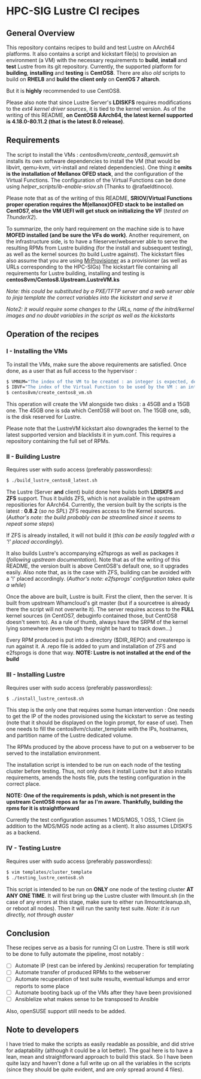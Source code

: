 # HPC-SIG Lustre CI recipes

## General Overview

This repository contains recipes to build and test Lustre on AArch64 platforms.
It also contains a script and kickstart file(s) to provision an environment (a VM) with the necessary requirements to **build**, **install** and **test** Lustre from its git repository.
Currently, the supported platform for **building**, **installing** and **testing** is **CentOS8**.
There are also *old* scripts to build on **RHEL8** and **build the client only** on **CentOS 7 altarch**.

But it is **highly** recommended to use CentOS8.

Please also note that since Lustre Server's **LDISKFS** requires modifications to the *ext4 kernel driver sources*, it is tied to the kernel version.
As of the writing of this README, **on CentOS8 AArch64, the latest kernel supported is 4.18.0-80.11.2 (that is the latest 8.0 release)**.

## Requirements

The script to install the VMs : *centos8vm/create_centos8_qemuvirt.sh* installs its own software dependencies to install the VM (that would be libvirt, qemu-kvm, virt-install and related dependencies).
One thing it **omits is the installation of Mellanox OFED stack**, and the configuration of the Virtual Functions. The configuration of the Virtual Functions can be done using *helper_scripts/ib-enable-sriov.sh* (Thanks to @rafaeldtinoco).

Please note that as of the writing of this README, **SRIOV/Virtual Functions proper operation requires the M(ellanox)OFED stack to be installed on CentOS7, else the VM UEFI will get stuck on initializing the VF** (*tested on ThunderX2*).

To summarize, the only hard requirement on the machine side is to have **MOFED installed (and be sure the VFs do work)**.
Another requirement, on the infrastructure side, is to have a fileserver/webserver able to serve the resulting RPMs from Lustre building (for the install and subsequent testing), as well as the kernel sources (to build Lustre against).
The kickstart files also assume that you are using [MrProvisioner](https://github.com/mr-provisioner/mr-provisioner) as a provisioner (as well as URLs corresponding to the HPC-SIGs)
The kickstart file containing all requirements for Lustre building, installing and testing is **centos8vm/Centos8.Upstream.LustreVM.ks**

*Note: this could be substituted by a PXE/TFTP server and a web server able to jinja template the correct variables into the kickstart and serve it*

*Note2: it would require some changes to the URLs, name of the initrd/kernel images and no doubt variables in the script as well as the kickstarts*


## Operation of the recipes

### I - Installing the VMs

To install the VMs, make sure the above requirements are satisfied.
Once done, as a user that as full access to the hypervisor :
```bash
$ VMNUM="The index of the VM to be created : an integer is expected, default is 1"
$ IBVF="The index of the Virtual Function to be used by the VM : an integer is expected, default is 16-$VMNUM"
$ centos8vm/create_centos8_vm.sh
```

This operation will create the VM alongside two disks : a 45GB and a 15GB one.
The 45GB one is sda which CentOS8 will boot on.
The 15GB one, sdb, is the disk reserved for Lustre.

Please note that the LustreVM kickstart also downgrades the kernel to the latest supported version and blacklists it in yum.conf.
This requires a repository containing the full set of RPMs.

### II - Building Lustre

Requires user with sudo access (preferably passwordless):
```bash
$ ./build_lustre_centos8_latest.sh
```

The Lustre (Server **and** client) build done here builds both **LDISKFS** and **ZFS** support.
Thus it builds ZFS, which is not available in the upstream repositiories for AArch64.
Currently, the version built by the scripts is the latest : **0.8.2** (*so no SPL*)
ZFS requires access to the Kernel sources.
(*Author's note: the build probably can be streamlined since it seems to repeat some steps*)

If ZFS is already installed, it will not build it (*this can be easily toggled with a '!' placed accordingly*).

It also builds Lustre's accompanying e2fsprogs as well as packages it (*following upstream documentation*).
Note that as of the writing of this README, the version built is above CentOS8's default one, so it upgrades easily.
Also note that, as is the case with ZFS, building can be avoided with a '!' placed accordingly.
(*Author's note: e2fsprogs' configuration takes quite a while*)

Once the above are built, Lustre is built. First the client, then the server. It is built from upstream Whamcloud's git master (but if a sourcetree is already there the script will not overwrite it).
The server requires access to the **FULL** kernel sources (in CentOS7, debuginfo contained those, but CentOS8 doesn't seem to).
As a rule of thumb, always have the SRPM of the kernel lying somewhere (even though they might be hard to track down...)

Every RPM produced is put into a directory ($DIR_REPO) and createrepo is run against it.
A .repo file is added to yum and installation of ZFS and e2fsprogs is done that way.
**NOTE: Lustre is not installed at the end of the build**

### III - Installing Lustre

Requires user with sudo access (preferably passwordless):
```bash
$ ./install_lustre_centos8.sh
```

This step is the only one that requires some human intervention :
One needs to get the IP of the nodes provisioned using the kickstart to serve as testing (note that it should be displayed on the login prompt, for ease of use).
Then one needs to fill the centos8vm/cluster_template with the IPs, hostnames, and partition name of the Lustre dedicated volume.

The RPMs produced by the above process have to put on a webserver to be served to the installation environment.

The installation script is intended to be run on each node of the testing cluster before testing.
Thus, not only does it install Lustre but it also installs requirements, amends the hosts file, puts the testing configuration in the correct place.

**NOTE: One of the requirements is pdsh, which is not present in the upstream CentOS8 repos as far as I'm aware. Thankfully, building the rpms for it is straightforward**

Currently the test configuration assumes 1 MDS/MGS, 1 OSS, 1 Client (in addition to the MDS/MGS node acting as a client).
It also assumes LDISKFS as a backend.

### IV - Testing Lustre

Requires user with sudo access (preferably passwordless):
```bash
$ vim templates/cluster_template
$ ./testing_lustre_centos8.sh
```

This script is intended to be run on **ONLY** one node of the testing cluster **AT ANY ONE TIME**.
It will first bring up the Lustre cluster with llmount.sh (in the case of any errors at this stage, make sure to either run llmountcleanup.sh, or reboot all nodes).
Then it will run the sanity test suite.
*Note: it is run directly, not through auster*

## Conclusion

These recipes serve as a basis for running CI on Lustre.
There is still work to be done to fully automate the pipeline, most notably :

- [ ] Automate IP (rest can be infered by Jenkins) recuperation for templating
- [ ] Automate transfer of produced RPMs to the webserver
- [ ] Automate recuperation of test suite results, eventual kdumps and error reports to some place
- [ ] Automate booting back up of the VMs after they have been provisioned
- [ ] Ansiblelize what makes sense to be transposed to Ansible

Also, openSUSE support still needs to be added.

## Note to developers

I have tried to make the scripts as easily readable as possible, and did strive for adaptability (although it could be a lot better).
The goal here is to have a lean, mean and straightforward approach to build this stack. 
So I have been quite lazy and haven't done a full write up on all the variables in the scripts (since they should be quite evident, and are *only* spread around 4 files).
